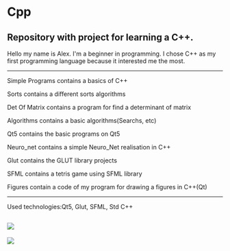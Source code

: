 # Cpp
Repository with project for learning a C++.
----------------
Hello my name is Alex.
I'm a beginner in programming.
I chose C++ as my first programming language because it interested me the most.

--------------------------------------------------------------------------------

Simple Programs contains a basics of C++

Sorts contains a different sorts algorithms

Det Of Matrix contains a program for find a determinant of matrix

Algorithms contains a basic algorithms(Searchs, etc)

Qt5 contains the basic programs on Qt5

Neuro_net contains a simple Neuro_Net realisation in C++

Glut contains the GLUT library projects

SFML contains a tetris game using SFML library

Figures contain a code of my program for drawing a figures in C++(Qt)

--------------------------------------------------------------------------------
Used technologies:Qt5, Glut, SFML, Std C++

[![](https://img.shields.io/badge/C%2B%2B-00599C?style=for-the-badge&logo=c%2B%2B&logoColor=white)](C++/)
----------------------------------------------------------------------------------------------------------
![](https://tokei.rs/b1/github/cppshizoidS/Learning-Cpp?category=code)
